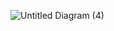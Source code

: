 ![Untitled Diagram (4)](https://user-images.githubusercontent.com/116736363/236626606-cc56bb79-7827-4044-8ace-cb07bba1ad60.jpg)

